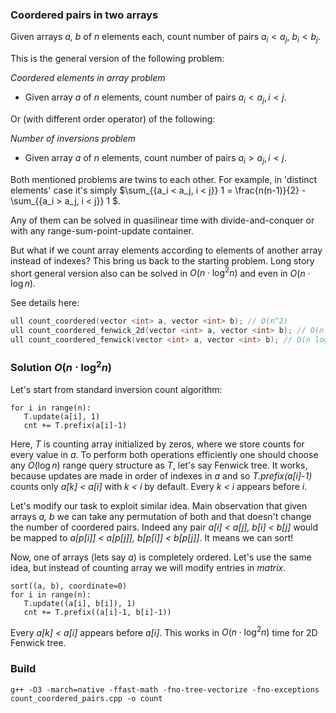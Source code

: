 ### Coordered pairs in two arrays
Given arrays _a, b_ of _n_ elements each, count number of pairs $a_i < a_j$,  $b_i < b_j$.

This is the general version of the following problem:

*Coordered elements in array problem*
- Given array _a_ of _n_ elements, count number of pairs $a_i < a_j, i < j$. 

Or (with different order operator) of the following:

*Number of inversions problem*
- Given array _a_ of _n_ elements, count number of pairs $a_i > a_j, i < j$. 

Both mentioned problems are twins to each other.
For example, in 'distinct elements' case it's simply $\sum_{\{a_i < a_j, i < j\}} 1 = \frac{n(n-1)}{2} - \sum_{\{a_i > a_j, i < j\}} 1 $. 

Any of them can be solved in quasilinear time with divide-and-conquer or with any range-sum-point-update container.

But what if we count array elements according to elements of another array instead of indexes? This bring us back to the starting problem.
Long story short general version also can be solved in $O(n \cdot \log^2 n)$ and even in $O(n \cdot \log n)$. 

See details here:
```cpp
ull count_coordered(vector <int> a, vector <int> b); // O(n^2)
ull count_coordered_fenwick_2d(vector <int> a, vector <int> b); // O(n (log n)^2)
ull count_coordered_fenwick(vector <int> a, vector <int> b); // O(n log n)
```

### Solution $O(n \cdot \log^2 n)$
Let's start from standard inversion count algorithm:
```
for i in range(n):
   T.update(a[i], 1)
   cnt += T.prefix(a[i]-1)
```
Here, _T_ is counting array initialized by zeros, where we store counts for every value in _a_.
To perform both operations efficiently one should choose any $O(\log n)$ range query structure as _T_, let's say Fenwick tree.
It works, because updates are made in order of indexes in _a_ and so _T.prefix(a[i]-1)_ counts only _a[k] < a[i]_ with _k < i_ by default.
Every _k < i_ appears before _i_.

Let's modify our task to exploit similar idea. Main observation that given arrays _a, b_ we can take any permutation of both and that
doesn't change the number of coordered pairs. Indeed any pair _a[i] < a[j], b[i] < b[j]_ would be mapped to _a[p[i]] < a[p[j]], b[p[i]] < b[p[j]]_.
It means we can sort!

Now, one of arrays (lets say _a_) is completely ordered. Let's use the same idea, but instead of counting array we will modify entries in _matrix_.

```
sort((a, b), coordinate=0) 
for i in range(n):
   T.update((a[i], b[i]), 1)
   cnt += T.prefix((a[i]-1, b[i]-1))
```
Every _a[k] < a[i]_ appears before _a[i]_. 
This works in $O(n \cdot \log^2 n)$ time for 2D Fenwick tree.

### Build
```
g++ -O3 -march=native -ffast-math -fno-tree-vectorize -fno-exceptions count_coordered_pairs.cpp -o count
```
